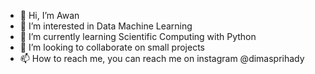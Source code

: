 - 👋 Hi, I’m Awan 
- 👀 I’m interested in Data Machine Learning
- 🌱 I’m currently learning Scientific Computing with Python
- 💞️ I’m looking to collaborate on small projects
- 📫 How to reach me, you can reach me on instagram @dimasprihady

<!---
yaboidimsum/yaboidimsum is a ✨ special ✨ repository because its `README.md` (this file) appears on your GitHub profile.
You can click the Preview link to take a look at your changes.
--->
